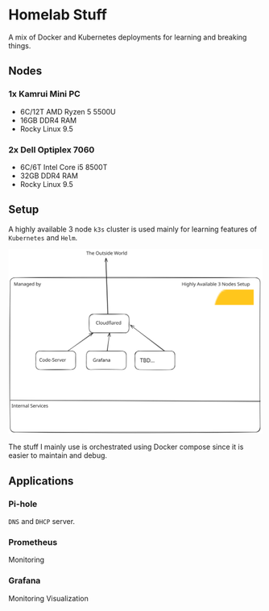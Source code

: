 # Homelab Stuff 
A mix of Docker and Kubernetes deployments for learning and breaking things.

## Nodes

### 1x Kamrui Mini PC
- 6C/12T AMD Ryzen 5 5500U
- 16GB DDR4 RAM
- Rocky Linux 9.5

### 2x Dell Optiplex 7060
- 6C/6T Intel Core i5 8500T
- 32GB DDR4 RAM
- Rocky Linux 9.5

## Setup

A highly available 3 node `k3s` cluster is used mainly for learning features of `Kubernetes` and `Helm`.

![image](lab.svg)

The stuff I mainly use is orchestrated using Docker compose since it is easier to maintain and debug.

## Applications

### Pi-hole

`DNS` and `DHCP` server.

### Prometheus

Monitoring

### Grafana

Monitoring Visualization

